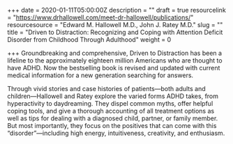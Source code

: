 +++
date = 2020-01-11T05:00:00Z
description = ""
draft = true
resourcelink = "https://www.drhallowell.com/meet-dr-hallowell/publications/"
resourcesource = "Edward M. Hallowell M.D., John J. Ratey M.D."
slug = ""
title = "Driven to Distraction: Recognizing and Coping with Attention Deficit Disorder from Childhood Through Adulthood"
weight = 0

+++
Groundbreaking and comprehensive, Driven to Distraction has been a lifeline to the approximately eighteen million Americans who are thought to have ADHD. Now the bestselling book is revised and updated with current medical information for a new generation searching for answers.

 

Through vivid stories and case histories of patients—both adults and children—Hallowell and Ratey explore the varied forms ADHD takes, from hyperactivity to daydreaming. They dispel common myths, offer helpful coping tools, and give a thorough accounting of all treatment options as well as tips for dealing with a diagnosed child, partner, or family member. But most importantly, they focus on the positives that can come with this “disorder”—including high energy, intuitiveness, creativity, and enthusiasm.